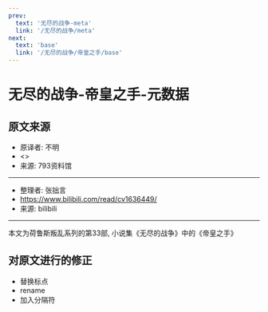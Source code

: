 ```yaml
---
prev:
  text: '无尽的战争-meta'
  link: '/无尽的战争/meta'
next:
  text: 'base'
  link: '/无尽的战争/帝皇之手/base'
---
```


# 无尽的战争-帝皇之手-元数据

## 原文来源

+ 原译者: 不明
+ <>
+ 来源: 793资料馆

--------

+ 整理者: 张拙言
+ <https://www.bilibili.com/read/cv1636449/>
+ 来源: bilibili

--------

本文为荷鲁斯叛乱系列的第33部, 小说集《无尽的战争》中的《帝皇之手》

## 对原文进行的修正

+ 替换标点
+ rename
+ 加入分隔符
